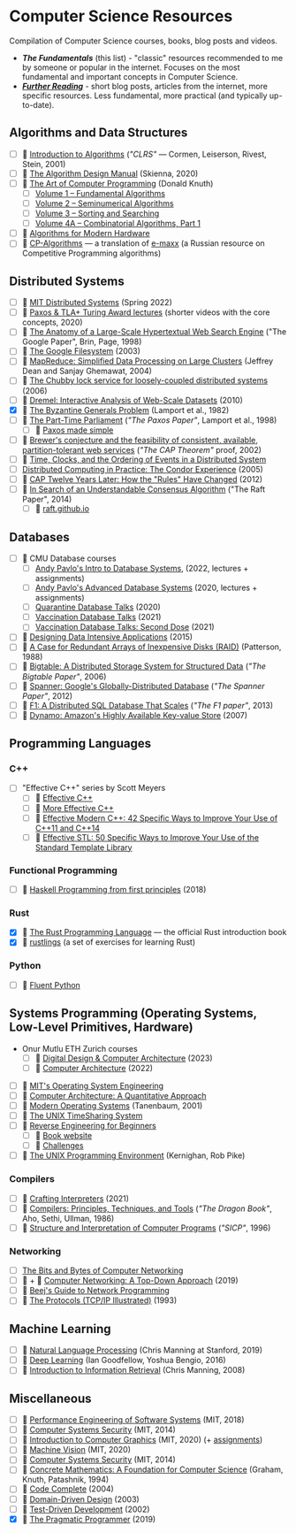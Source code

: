 # Computer Science Resources

Compilation of Computer Science courses, books, blog posts and videos.

- _**The Fundamentals**_ (this list) - "classic" resources recommended to
  me by someone or popular in the internet. Focuses on the most fundamental and
  important concepts in Computer Science.
- [_**Further Reading**_](/further-reading.md) - short blog posts, articles
  from the internet, more specific resources. Less fundamental, more practical
  (and typically up-to-date).

## Algorithms and Data Structures

- [ ] 📖 [Introduction to Algorithms](https://www.goodreads.com/book/show/108986.Introduction_to_Algorithms) (_"CLRS"_ &mdash; Cormen, Leiserson, Rivest, Stein, 2001)
- [ ] 📖 [The Algorithm Design Manual](https://www.algorist.com/) (Skienna, 2020)
- [ ] 📖 [The Art of Computer Programming](https://www-cs-faculty.stanford.edu/~knuth/taocp.html) (Donald Knuth)
  - [ ] [Volume 1 – Fundamental Algorithms](https://www.goodreads.com/book/show/112247.The_Art_of_Computer_Programming_Volume_1)
  - [ ] [Volume 2 – Seminumerical Algorithms](https://www.goodreads.com/book/show/112246.The_Art_of_Computer_Programming_Volume_2)
  - [ ] [Volume 3 – Sorting and Searching](https://www.goodreads.com/book/show/363999.The_Art_of_Computer_Programming)
  - [ ] [Volume 4A – Combinatorial Algorithms, Part 1](https://www.goodreads.com/book/show/9412211-the-art-of-computer-programming-volume-4a)
- [ ] 🔗 [Algorithms for Modern Hardware](https://en.algorithmica.org/hpc/)
- [ ] 🔗 [CP-Algorithms](https://cp-algorithms.com/index.html) &mdash; a translation of [e-maxx](http://e-maxx.ru/) (a Russian resource on Competitive Programming algorithms)

## Distributed Systems

- [ ] 🎥 [MIT Distributed Systems](https://pdos.csail.mit.edu/6.824/schedule.html) (Spring 2022)
- [ ] 🎥 [Paxos & TLA+ Turing Award lectures](https://lamport.azurewebsites.net/tla/paxos-algorithm.html) (shorter videos with the core concepts, 2020)
- [ ] 📄 [The Anatomy of a Large-Scale Hypertextual Web Search Engine](https://storage.googleapis.com/pub-tools-public-publication-data/pdf/334.pdf) ("The Google Paper", Brin, Page, 1998)
- [ ] 📄 [The Google Filesystem](https://static.googleusercontent.com/media/research.google.com/en//archive/gfs-sosp2003.pdf) (2003)
- [ ] 📄 [MapReduce: Simplified Data Processing on Large Clusters](https://static.googleusercontent.com/media/research.google.com/en//archive/mapreduce-osdi04.pdf) (Jeffrey Dean and Sanjay Ghemawat, 2004)
- [ ] 📄 [The Chubby lock service for loosely-coupled distributed systems](https://static.googleusercontent.com/media/research.google.com/en//archive/chubby-osdi06.pdf) (2006)
- [ ] 📄 [Dremel: Interactive Analysis of Web-Scale Datasets](https://static.googleusercontent.com/media/research.google.com/en//pubs/archive/36632.pdf) (2010)
- [x] 📄 [The Byzantine Generals Problem](https://www.microsoft.com/en-us/research/uploads/prod/2016/12/The-Byzantine-Generals-Problem.pdf) (Lamport et al., 1982)
- [ ] 📄 [The Part-Time Parliament](https://lamport.azurewebsites.net/pubs/lamport-paxos.pdf) (_"The Paxos Paper"_, Lamport et al., 1998)
  - [ ] 📄 [Paxos made simple](https://lamport.azurewebsites.net/pubs/paxos-simple.pdf)
- [ ] 📄 [Brewer's conjecture and the feasibility of consistent, available, partition-tolerant web services](https://users.ece.cmu.edu/~adrian/731-sp04/readings/GL-cap.pdf) (_"The CAP Theorem"_ proof, 2002)
- [ ] 📄 [Time, Clocks, and the Ordering of Events in a Distributed System](https://lamport.azurewebsites.net/pubs/time-clocks.pdf)
- [ ] [Distributed Computing in Practice: The Condor Experience](https://chtc.cs.wisc.edu/doc/condor-practice.pdf) (2005)
- [ ] 📄 [CAP Twelve Years Later: How the "Rules" Have Changed](https://sites.cs.ucsb.edu/~rich/class/cs293b-cloud/papers/brewer-cap.pdf) (2012)
- [ ] 📄 [In Search of an Understandable Consensus Algorithm](https://raft.github.io/raft.pdf) ("The Raft Paper", 2014)
  - [ ] 🔗 [raft.github.io](https://raft.github.io/raft.pdf)

## Databases

- [ ] 🎥 CMU Database courses
  - [ ] [Andy Pavlo's Intro to Database Systems](https://15445.courses.cs.cmu.edu/fall2022/), (2022, lectures + assignments)
  - [ ] [Andy Pavlo's Advanced Database Systems](https://youtube.com/playlist?list=PLSE8ODhjZXjasmrEd2_Yi1deeE360zv5O) (2020, lectures + assignments)
  - [ ] [Quarantine Database Talks](https://db.cs.cmu.edu/seminar2020/) (2020)
  - [ ] [Vaccination Database Talks](https://db.cs.cmu.edu/seminar2021/) (2021)
  - [ ] [Vaccination Database Talks: Second Dose](https://db.cs.cmu.edu/seminar2021-dose2/) (2021)
- [ ] 📖 [Designing Data Intensive Applications](https://www.goodreads.com/book/show/23463279-designing-data-intensive-applications) (2015)
- [ ] 📄 [A Case for Redundant Arrays of Inexpensive Disks (RAID)](http://web.mit.edu/6.033/2015/wwwdocs/papers/Patterson88.pdf) (Patterson, 1988)
- [ ] 📄 [Bigtable: A Distributed Storage System for Structured Data](https://static.googleusercontent.com/media/research.google.com/en//archive/bigtable-osdi06.pdf) (_"The Bigtable Paper"_, 2006)
- [ ] 📄 [Spanner: Google's Globally-Distributed Database](http://static.googleusercontent.com/media/research.google.com/en//pubs/archive/39966.pdf) (_"The Spanner Paper"_, 2012)
- [ ] 📄 [F1: A Distributed SQL Database That Scales](https://static.googleusercontent.com/media/research.google.com/en//pubs/archive/41344.pdf) (_"The F1 paper"_, 2013)
- [ ] 📄 [Dynamo: Amazon's Highly Available Key-value Store](https://www.allthingsdistributed.com/files/amazon-dynamo-sosp2007.pdf) (2007)

## Programming Languages

### C++

- [ ] "Effective C++" series by Scott Meyers
  - [ ] 📖 [Effective C++](https://www.goodreads.com/book/show/105125.Effective_C_)
  - [ ] 📖 [More Effective C++](https://www.goodreads.com/book/show/105123.More_Effective_C_)
  - [ ] 📖 [Effective Modern C++: 42 Specific Ways to Improve Your Use of C++11 and C++14](https://www.goodreads.com/book/show/22800553-effective-modern-c)
  - [ ] 📖 [Effective STL: 50 Specific Ways to Improve Your Use of the Standard Template Library](https://www.goodreads.com/book/show/105124.Effective_STL)

### Functional Programming

- [ ] 📖 [Haskell Programming from first principles](https://haskellbook.com) (2018)

### Rust

- [x] 📖 [The Rust Programming Language](https://doc.rust-lang.org/book/) &mdash; the official Rust introduction book
- [x] 🔗 [rustlings](https://github.com/rust-lang/rustlings) (a set of exercises for learning Rust)

### Python

- [ ] 📖 [Fluent Python](https://www.goodreads.com/book/show/60733158-fluent-python)

## Systems Programming (Operating Systems, Low-Level Primitives, Hardware)

- Onur Mutlu ETH Zurich courses
  - [ ] 🎥 [Digital Design & Computer Architecture](https://safari.ethz.ch/digitaltechnik/spring2022/doku.php?id=start) (2023)
  - [ ] 🎥 [Computer Architecture](https://safari.ethz.ch/architecture/fall2022/doku.php) (2022)
- [ ] 🎥 [MIT's Operating System Engineering](https://pdos.csail.mit.edu/6.S081/2022/schedule.html)
- [ ] 📖 [Computer Architecture: A Quantitative Approach](https://www.goodreads.com/book/show/70135.Computer_Architecture)
- [ ] 📖 [Modern Operating Systems](https://www.goodreads.com/book/show/166195.Modern_Operating_Systems) (Tanenbaum, 2001)
- [ ] 📖 [The UNIX TimeSharing System](https://dsf.berkeley.edu/cs262/unix.pdf)
- [ ] 📖 [Reverse Engineering for Beginners](https://www.goodreads.com/book/show/25391593-reverse-engineering-for-beginners)
  - [ ] 🔗 [Book website](https://beginners.re/)
  - [ ] 🔗 [Challenges](https://challenges.re/)
- [ ] 📖 [The UNIX Programming Environment](https://www.goodreads.com/book/show/337338.The_UNIX_Programming_Environment) (Kernighan, Rob Pike)

### Compilers

- [ ] 📖 [Crafting Interpreters](https://www.goodreads.com/book/show/58661468-crafting-interpreters) (2021)
- [ ] 📖 [Compilers: Principles, Techniques, and Tools](https://www.goodreads.com/book/show/703102.Compilers) (_"The Dragon Book"_, Aho, Sethi, Ullman, 1986)
- [ ] 📖 [Structure and Interpretation of Computer Programs](https://www.goodreads.com/book/show/43713.Structure_and_Interpretation_of_Computer_Programs) (_"SICP"_, 1996)

### Networking

- [ ] [The Bits and Bytes of Computer Networking](https://www.coursera.org/learn/computer-networking)
- [ ] 🎥 + 📖 [Computer Networking: A Top-Down Approach](http://gaia.cs.umass.edu/kurose_ross/online_lectures.htm) (2019)
- [ ] 📖 [Beej's Guide to Network Programming](https://beej.us/guide/bgnet/)
- [ ] 📖 [The Protocols (TCP/IP Illustrated)](https://www.goodreads.com/book/show/505560.The_Protocols) (1993)

## Machine Learning

- [ ] 🎥 [Natural Language Processing](https://youtube.com/playlist?list=PLoROMvodv4rOhcuXMZkNm7j3fVwBBY42z) (Chris Manning at Stanford, 2019)
- [ ] 📖 [Deep Learning](https://www.goodreads.com/book/show/24072897-deep-learning) (Ian Goodfellow, Yoshua Bengio, 2016)
- [ ] 📖 [Introduction to Information Retrieval](https://www.goodreads.com/book/show/3278309-introduction-to-information-retrieval) (Chris Manning, 2008)

## Miscellaneous

- [ ] 🎥 [Performance Engineering of Software Systems](https://ocw.mit.edu/courses/6-172-performance-engineering-of-software-systems-fall-2018/) (MIT, 2018)
- [ ] 🎥 [Computer Systems Security](https://ocw.mit.edu/courses/6-858-computer-systems-security-fall-2014/) (MIT, 2014)
- [ ] 🎥 [Introduction to Computer Graphics](https://youtube.com/playlist?list=PLQ3UicqQtfNuBjzJ-KEWmG1yjiRMXYKhh) (MIT, 2020) (+ [assignments](https://ocw.mit.edu/courses/6-837-computer-graphics-fall-2012/pages/assignments/))
- [ ] 🎥 [Machine Vision](https://ocw.mit.edu/courses/6-801-machine-vision-fall-2020/) (MIT, 2020)
- [ ] 🎥 [Computer Systems Security](https://ocw.mit.edu/courses/6-858-computer-systems-security-fall-2014/) (MIT, 2014)
- [ ] 📖 [Concrete Mathematics: A Foundation for Computer Science](https://www.goodreads.com/book/show/112243.Concrete_Mathematics) (Graham, Knuth, Patashnik, 1994)
- [ ] 📖 [Code Complete](https://www.goodreads.com/book/show/21899045-code-complete) (2004)
- [ ] 📖 [Domain-Driven Design](https://www.goodreads.com/book/show/179133.Domain_Driven_Design) (2003)
- [ ] 📖 [Test-Driven Development](https://www.goodreads.com/book/show/387190.Test_Driven_Development) (2002)
- [x] 📖 [The Pragmatic Programmer](https://www.goodreads.com/en/book/show/4099.The_Pragmatic_Programmer) (2019)
